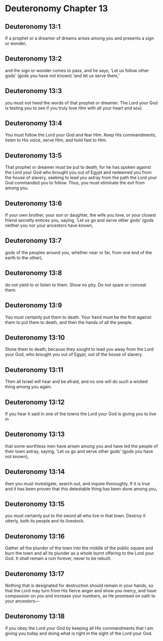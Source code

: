 # Deuteronomy Chapter 13

## Deuteronomy 13:1
If a prophet or a dreamer of dreams arises among you and presents a sign or wonder,

## Deuteronomy 13:2
and the sign or wonder comes to pass, and he says, ‘Let us follow other gods’ (gods you have not known) ‘and let us serve them,’

## Deuteronomy 13:3
you must not heed the words of that prophet or dreamer. The Lord your God is testing you to see if you truly love Him with all your heart and soul.

## Deuteronomy 13:4
You must follow the Lord your God and fear Him. Keep His commandments, listen to His voice, serve Him, and hold fast to Him.

## Deuteronomy 13:5
That prophet or dreamer must be put to death, for he has spoken against the Lord your God who brought you out of Egypt and redeemed you from the house of slavery, seeking to lead you astray from the path the Lord your God commanded you to follow. Thus, you must eliminate the evil from among you.

## Deuteronomy 13:6
If your own brother, your son or daughter, the wife you love, or your closest friend secretly entices you, saying, ‘Let us go and serve other gods’ (gods neither you nor your ancestors have known,

## Deuteronomy 13:7
gods of the peoples around you, whether near or far, from one end of the earth to the other),

## Deuteronomy 13:8
do not yield to or listen to them. Show no pity. Do not spare or conceal them.

## Deuteronomy 13:9
You must certainly put them to death. Your hand must be the first against them to put them to death, and then the hands of all the people.

## Deuteronomy 13:10
Stone them to death, because they sought to lead you away from the Lord your God, who brought you out of Egypt, out of the house of slavery.

## Deuteronomy 13:11
Then all Israel will hear and be afraid, and no one will do such a wicked thing among you again.

## Deuteronomy 13:12
If you hear it said in one of the towns the Lord your God is giving you to live in

## Deuteronomy 13:13
that some worthless men have arisen among you and have led the people of their town astray, saying, ‘Let us go and serve other gods’ (gods you have not known),

## Deuteronomy 13:14
then you must investigate, search out, and inquire thoroughly. If it is true and it has been proven that this detestable thing has been done among you,

## Deuteronomy 13:15
you must certainly put to the sword all who live in that town. Destroy it utterly, both its people and its livestock.

## Deuteronomy 13:16
Gather all the plunder of the town into the middle of the public square and burn the town and all its plunder as a whole burnt offering to the Lord your God. It shall remain a ruin forever, never to be rebuilt.

## Deuteronomy 13:17
Nothing that is designated for destruction should remain in your hands, so that the Lord may turn from His fierce anger and show you mercy, and have compassion on you and increase your numbers, as He promised on oath to your ancestors—

## Deuteronomy 13:18
if you obey the Lord your God by keeping all His commandments that I am giving you today and doing what is right in the sight of the Lord your God.
